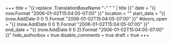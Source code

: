 +++
title = "{{ replace .TranslationBaseName "-" " " | title }}"
date = "{{ now.Format "2006-01-02T15:04:05-07:00" }}"
location = ""
start_date = "{{ (now.AddDate 0 0 1).Format "2006-01-02T15:04:05-07:00" }}"
#doors_open = "{{ (now.AddDate 0 0 1).Format "2006-01-02T15:04:05-07:00" }}"
end_date = "{{ (now.AddDate 0 0 2).Format "2006-01-02T15:04:05-07:00" }}"
hide_authorbox = true
disable_comments = true
draft = true
+++

